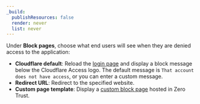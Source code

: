 ```yaml
---
_build:
  publishResources: false
  render: never
  list: never
---
```


Under **Block pages**, choose what end users will see when they are denied access to the application:

- **Cloudflare default**: Reload the [login page](/cloudflare-one/applications/login-page/) and display a block message below the Cloudflare Access logo. The default message is `That account does not have access`, or you can enter a custom message.
- **Redirect URL**: Redirect to the specified website.
- **Custom page template**: Display a [custom block page](/cloudflare-one/applications/block-page/) hosted in Zero Trust.
